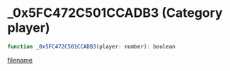 # _0x5FC472C501CCADB3 (Category player)

```js
function _0x5FC472C501CCADB3(player: number): boolean
```

[filename](_0x5FC472C501CCADB3_m.md ':include')